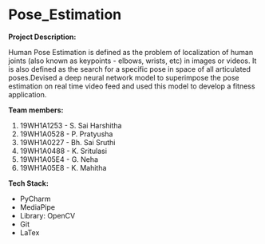 # Pose_Estimation
**Project Description:**

Human Pose Estimation is defined as the problem of localization of human joints (also known as keypoints - elbows, wrists, etc) in images or videos. It is also defined as the search for a specific pose in space of all articulated poses.Devised a deep neural network model to superimpose the pose estimation on real time video feed and used this model to develop a fitness application.


**Team members:**

1. 19WH1A1253 - S. Sai Harshitha
2. 19WH1A0528 - P. Pratyusha
3. 19WH1A0227 - Bh. Sai Sruthi
4. 19WH1A0488 - K. Sritulasi
5. 19WH1A05E4 - G. Neha
6. 19WH1A05E8 - K. Mahitha

**Tech Stack:**


- PyCharm
- MediaPipe
- Library: OpenCV
- Git
- LaTex

